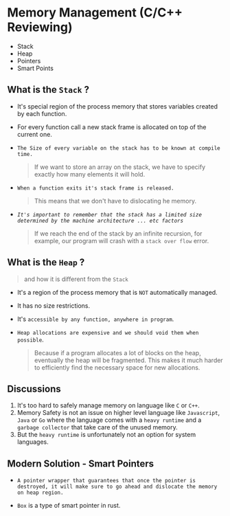 
# Memory Management (C/C++ Reviewing)

- Stack
- Heap
- Pointers
- Smart Points

## What is the `Stack` ?

- It's special region of the process memory that stores variables created by each function.

- For every function call a new stack frame is allocated on top of the current one.

- `The Size of every variable on the stack has to be known at compile time.`
  > If we want to store an array on the stack, we have to specify exactly how many elements it will hold.

- `When a function exits it's stack frame is released.`
  > This means that we don't have to dislocating he memory.

- *`It's important to remember that the stack has a limited size determined by the machine architecture ... etc factors`*
  > If we reach the end of the stack by an infinite recursion, for example, our program will crash with a `stack over flow` error.

## What is the `Heap` ?

  > and how it is different from the `Stack`

- It's a region of the process memory that is `NOT` automatically managed.

- It has no size restrictions.
  
- It's `accessible by any function, anywhere in program`.

- `Heap allocations are expensive and we should void them when possible`.
  > Because if a program allocates a lot of blocks on the heap, eventually the heap will be fragmented.
  > This makes it much harder to efficiently find the necessary space for new allocations.

## Discussions

1. It's too hard to safely manage memory on language like `C` or `C++`.
2. Memory Safety is not an issue on higher level language like `Javascript`, `Java` or `Go` where the language comes with a `heavy runtime` and a `garbage collector` that take care of the unused memory.
3. But the `heavy runtime` is unfortunately not an option for system languages.

## Modern Solution - Smart Pointers

- `A pointer wrapper that guarantees that once the pointer is destroyed, it will make sure to go ahead and dislocate the memory on heap region.`

- `Box` is a type of smart pointer in rust.
